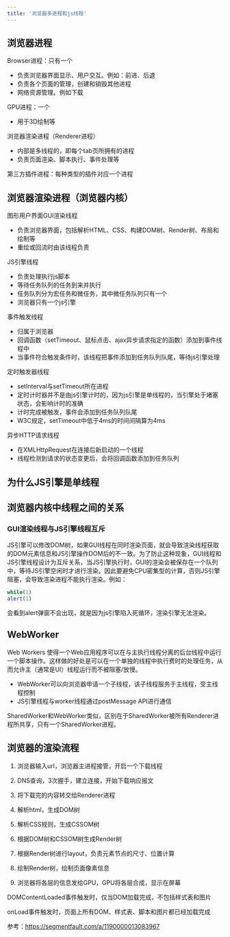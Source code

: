 ```yaml
---
title: '浏览器多进程和js线程'
---
```


## 浏览器进程

Browser进程：只有一个

- 负责浏览器界面显示、用户交互。例如：前进、后退
- 负责各个页面的管理，创建和销毁其他进程
- 网络资源管理。例如下载

GPU进程：一个

- 用于3D绘制等

浏览器渲染进程（Renderer进程）

- 内部是多线程的，即每个tab页所拥有的进程
- 负责页面渲染、脚本执行、事件处理等

第三方插件进程：每种类型的插件对应一个进程



## 浏览器渲染进程（浏览器内核）

图形用户界面GUI渲染线程

- 负责浏览器界面，包括解析HTML、CSS、构建DOM树、Render树、布局和绘制等
- 重绘或回流时由该线程负责

JS引擎线程

- 负责处理执行js脚本
- 等待任务队列的任务到来并执行
- 任务队列分为宏任务和微任务，其中微任务队列只有一个
- 浏览器只有一个js引擎

事件触发线程

- 归属于浏览器
- 回调函数（setTimeout、鼠标点击、ajax异步请求指定的函数）添加到事件线程中
- 当事件符合触发条件时，该线程把事件添加到任务队列队尾，等待js引擎处理

定时触发器线程

- setInterval与setTimeout所在进程
- 定时计时器并不是由js引擎计时的，因为js引擎是单线程的，当引擎处于堵塞状态，会影响计时的准确
- 计时完成被触发，事件会添加到任务队列队尾
- W3C规定，setTimeout中低于4ms的时间间隔算为4ms

异步HTTP请求线程

- 在XMLHttpRequest在连接后新启动的一个线程
- 线程检测到请求的状态变更后，会将回调函数添加到任务队列

## 为什么JS引擎是单线程



## 浏览器内核中线程之间的关系

### GUI渲染线程与JS引擎线程互斥

JS引擎可以修改DOM树，如果GUI线程在同时渲染页面，就会导致渲染线程获取的DOM元素信息和JS引擎操作DOM后的不一致。为了防止这种现象，GUI线程和JS引擎线程设计为互斥关系，当JS引擎执行时，GUI的渲染会被保存在一个队列中，等待JS引擎空闲时才进行渲染。因此要避免CPU密集型的计算，否则JS引擎阻塞，会导致渲染进程不能执行渲染。例如：

```js
while(1)
alert(1)
```

会看到alert弹窗不会出现，就是因为js引擎陷入死循环，渲染引擎无法渲染。



## WebWorker

Web Workers 使得一个Web应用程序可以在与主执行线程分离的后台线程中运行一个脚本操作。这样做的好处是可以在一个单独的线程中执行费时的处理任务，从而允许主（通常是UI）线程运行而不被阻塞/放慢。

- WebWorker可以向浏览器申请一个子线程，该子线程服务于主线程，受主线程控制
- JS引擎线程与worker线程通过postMessage API进行通信

SharedWorker和WebWorker类似，区别在于SharedWorker被所有Renderer进程所共享，只有一个SharedWorker进程。



## 浏览器的渲染流程

1. 浏览器输入url，浏览器主进程接管，开启一个下载线程
2. DNS查询，3次握手，建立连接，开始下载响应报文
3. 将下载完的内容转交给Renderer进程

4. 解析html，生成DOM树
5. 解析CSS规则，生成CSSOM树
6. 根据DOM树和CSSOM树生成Render树
7. 根据Render树进行layout，负责元素节点的尺寸、位置计算
8. 绘制Render树，绘制页面像素信息
9. 浏览器将各层的信息发给GPU，GPU将各层合成，显示在屏幕

DOMContentLoaded事件触发时，仅当DOM加载完成，不包括样式表和图片

onLoad事件触发时，页面上所有DOM、样式表、脚本和图片都已经加载完成



参考：<https://segmentfault.com/a/1190000013083967>

